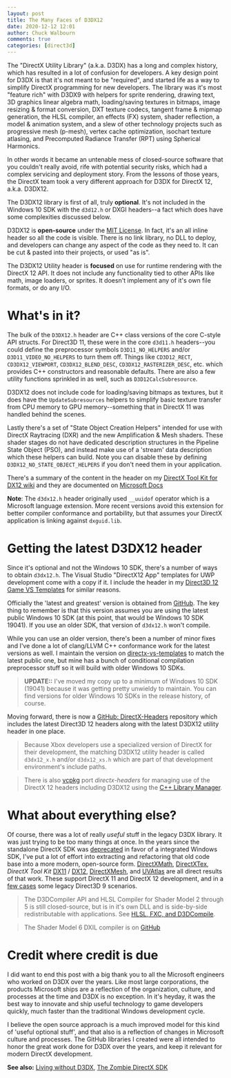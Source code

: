 ```yaml
---
layout: post
title: The Many Faces of D3DX12
date: 2020-12-12 12:01
author: Chuck Walbourn
comments: true
categories: [direct3d]
---
```


The "DirectX Utility Library" (a.k.a. D3DX) has a long and complex history, which has resulted in a lot of confusion for developers. A key design point for D3DX is that it's not meant to be "required", and started life as a way to simplify DirectX programming for new developers. The library was it's most "feature rich" with D3DX9 with helpers for sprite rendering, drawing text, 3D graphics linear algebra math, loading/saving textures in bitmaps, image resizing & format conversion, DXT texture codecs, tangent frame & mipmap generation, the HLSL compiler, an effects (FX) system, shader reflection, a model & animation system, and a slew of other technology projects such as progressive mesh (p-mesh), vertex cache optimization, isochart texture atlasing, and Precomputed Radiance Transfer (RPT) using Spherical Harmonics.

In other words it became an untenable mess of closed-source software that you couldn't really avoid, rife with potential security risks, which had a complex servicing and deployment story. From the lessons of those years, the DirectX team took a very different approach for D3DX for DirectX 12, a.k.a. D3DX12.
<!--more-->

The D3DX12 library is first of all, truly **optional**. It's not included in the Windows 10 SDK with the ``d3d12.h`` or DXGI headers--a fact which does have some complexities discussed below.

D3DX12 is **open-source** under the [MIT License](https://opensource.org/licenses/MIT). In fact, it's an all inline header so all the code is visible. There is no link library, no DLL to deploy, and developers can change any aspect of the code as they need to. It can be cut & pasted into their projects, or used "as is".

The D3DX12 Utility header is **focused** on use for runtime rendering with the DirectX 12 API. It does not include any functionality tied to other APIs like math, image loaders, or sprites. It doesn't implement any of it's own file formats, or do any I/O.

# What's in it?

The bulk of the ``D3DX12.h`` header are C++ class versions of the core C-style API structs. For Direct3D 11, these were in the core ``d3d11.h`` headers--you could define the preprocessor symbols  ``D3D11_NO_HELPERS`` and/or ``D3D11_VIDEO_NO_HELPERS`` to turn them off. Things like ``CD3D12_RECT``, ``CD3DX12_VIEWPORT``, ``CD3DX12_BLEND_DESC``, ``CD3DX12_RASTERIZER_DESC``, etc. which provides C++ constructors and reasonable defaults. There are also a few utility functions sprinkled in as well, such as ``D3D12CalcSubresource``.

D3DX12 does not include code for loading/saving bitmaps as textures, but it does have the ``UpdateSubresources`` helpers to simplify basic texture transfer from CPU memory to GPU memory--something that in DirectX 11 was handled behind the scenes.

Lastly there's a set of "State Object Creation Helpers" intended for use with DirectX Raytracing (DXR) and the new Amplification & Mesh shaders. These shader stages do not have dedicated description structures in the Pipeline State Object (PSO), and instead make use of a 'stream' data description which these helpers can build. Note you can disable these by defining ``D3DX12_NO_STATE_OBJECT_HELPERS`` if you don't need them in your application.

There's a summary of the content in the header on my [DirectX Tool Kit for DX12 wiki](https://github.com/microsoft/DirectXTK12/wiki/DirectXHelpers) and they are documented on [Microsoft Docs](https://docs.microsoft.com/en-us/windows/win32/direct3d12/helper-structures-and-functions-for-d3d12)

**Note**: The ``d3dx12.h`` header originally used ``__uuidof`` operator which is a Microsoft language extension. More recent versions avoid this extension for better compiler conformance and portability, but that assumes your DirectX application is linking against ``dxguid.lib``.

# Getting the latest D3DX12 header

Since it's optional and not the Windows 10 SDK, there's a number of ways to obtain ``d3dx12.h``. The Visual Studio "DirectX12 App" templates for UWP development come with a copy if it. I include the header in my [Direct3D 12 Game VS Templates](https://walbourn.github.io/direct3d-game-visual-studio-templates-redux/) for similar reasons.

Officially the 'latest and greatest' version is obtained from [GitHub](https://raw.githubusercontent.com/microsoft/DirectX-Headers/main/include/directx/d3dx12.h). The key thing to remember is that this version assumes you are using the latest public Windows 10 SDK (at this point, that would be Windows 10 SDK 19041). If you use an older SDK, that version of ``d3dx12.h`` won't compile.

While you can use an older version, there's been a number of minor fixes and I've done a lot of clang/LLVM C++ conformance work for the latest versions as well. I maintain the version on [directx-vs-templates](https://github.com/walbourn/directx-vs-templates/blob/main/d3d12game_win32_dr/d3dx12.h) to match the latest public one, but mine has a bunch of conditional compilation preprocessor stuff so it will build with older Windows 10 SDKs.

> **UPDATE::** I've moved my copy up to a minimum of Windows 10 SDK (19041) because it was getting pretty unwieldy to maintain. You can find versions for older Windows 10 SDKs in the release history, of course.

Moving forward, there is now a [GitHub: DirectX-Headers](https://github.com/microsoft/DirectX-Headers) repository which includes the latest Direct3D 12 headers along with the latest D3DX12 utility header in one place.

> Because Xbox developers use a specialized version of DirectX for their development, the matching D3DX12 utility header is called ``d3dx12_x.h`` and/or ``d3dx12_xs.h`` which are  part of that development environment's include paths.

> There is also [vcpkg](https://github.com/microsoft/vcpkg) port *directx-headers* for managing use of the DirectX 12 headers including D3DX12 using the [C++ Library Manager](https://docs.microsoft.com/en-us/cpp/build/vcpkg).

# What about everything else?

Of course, there was a lot of really *useful* stuff in the legacy D3DX library. It was just trying to be too many things at once. In the years since the standalone DirectX SDK was [deprecated](https://docs.microsoft.com/en-us/windows/win32/directx-sdk--august-2009-) in favor of a integrated Windows SDK, I've put a lot of effort into extracting and refactoring that old code base into a more modern, open-source form. [DirectXMath](https://walbourn.github.io/introducing-directxmath/), [DirectXTex](https://walbourn.github.io/directxtex/), *DirectX Tool Kit* [DX11](https://walbourn.github.io/directxtk/) / [DX12](https://walbourn.github.io/directx-tool-kit-for-directx-12/), [DirectXMesh](https://walbourn.github.io/directxmesh/), and [UVAtlas](https://walbourn.github.io/uvatlas-return-of-the-isochart/) are all direct results of that work. These support DirectX 11 and DirectX 12 development, and in a [few cases](https://walbourn.github.io/directx-tool-kit-for-audio-updates-and-a-direct3d-9-footnote/) some legacy Direct3D 9 scenarios.

> The D3DCompiler API and HLSL Compiler for Shader Model 2 through 5 is still closed-source, but is in it's own DLL and is side-by-side redistributable with applications. See [HLSL, FXC, and D3DCompile](https://walbourn.github.io/hlsl-fxc-and-d3dcompile/).

> The Shader Model 6 DXIL compiler is on [GitHub](https://github.com/Microsoft/DirectXShaderCompiler)

# Credit where credit is due

I did want to end this post with a big thank you to all the Microsoft engineers who worked on D3DX over the years. Like most large corporations, the products Microsoft ships are a reflection of the organization, culture, and processes at the time and D3DX is no exception. In it's heyday, it was the best way to innovate and ship useful technology to game developers quickly, much faster than the traditional Windows development cycle.

I believe the open source approach is a much improved model for this kind of 'useful optional stuff', and that also is a reflection of changes in Microsoft culture and processes. The GitHub libraries I created were all intended to honor the great work done for D3DX over the years, and keep it relevant for modern DirectX development.

**See also:** [Living without D3DX](https://walbourn.github.io/living-without-d3dx/), [The Zombie DirectX SDK](https://walbourn.github.io/the-zombie-directx-sdk/)
